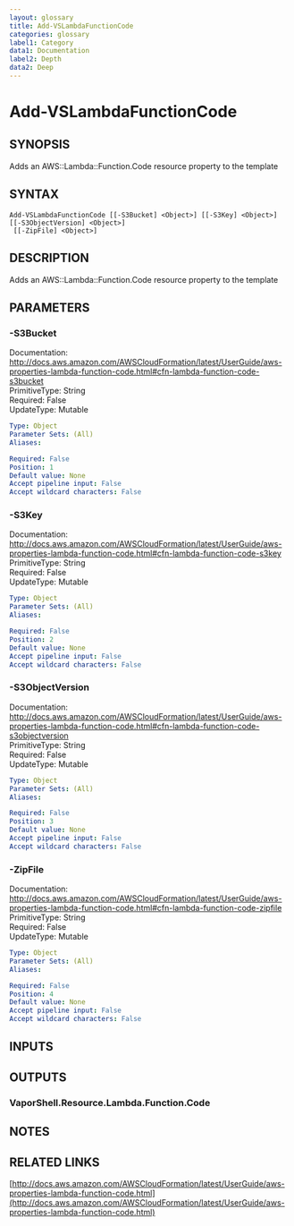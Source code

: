 ```yaml
---
layout: glossary
title: Add-VSLambdaFunctionCode
categories: glossary
label1: Category
data1: Documentation
label2: Depth
data2: Deep
---
```


# Add-VSLambdaFunctionCode

## SYNOPSIS
Adds an AWS::Lambda::Function.Code resource property to the template

## SYNTAX

```
Add-VSLambdaFunctionCode [[-S3Bucket] <Object>] [[-S3Key] <Object>] [[-S3ObjectVersion] <Object>]
 [[-ZipFile] <Object>]
```

## DESCRIPTION
Adds an AWS::Lambda::Function.Code resource property to the template

## PARAMETERS

### -S3Bucket
Documentation: http://docs.aws.amazon.com/AWSCloudFormation/latest/UserGuide/aws-properties-lambda-function-code.html#cfn-lambda-function-code-s3bucket    
PrimitiveType: String    
Required: False    
UpdateType: Mutable

```yaml
Type: Object
Parameter Sets: (All)
Aliases: 

Required: False
Position: 1
Default value: None
Accept pipeline input: False
Accept wildcard characters: False
```

### -S3Key
Documentation: http://docs.aws.amazon.com/AWSCloudFormation/latest/UserGuide/aws-properties-lambda-function-code.html#cfn-lambda-function-code-s3key    
PrimitiveType: String    
Required: False    
UpdateType: Mutable

```yaml
Type: Object
Parameter Sets: (All)
Aliases: 

Required: False
Position: 2
Default value: None
Accept pipeline input: False
Accept wildcard characters: False
```

### -S3ObjectVersion
Documentation: http://docs.aws.amazon.com/AWSCloudFormation/latest/UserGuide/aws-properties-lambda-function-code.html#cfn-lambda-function-code-s3objectversion    
PrimitiveType: String    
Required: False    
UpdateType: Mutable

```yaml
Type: Object
Parameter Sets: (All)
Aliases: 

Required: False
Position: 3
Default value: None
Accept pipeline input: False
Accept wildcard characters: False
```

### -ZipFile
Documentation: http://docs.aws.amazon.com/AWSCloudFormation/latest/UserGuide/aws-properties-lambda-function-code.html#cfn-lambda-function-code-zipfile    
PrimitiveType: String    
Required: False    
UpdateType: Mutable

```yaml
Type: Object
Parameter Sets: (All)
Aliases: 

Required: False
Position: 4
Default value: None
Accept pipeline input: False
Accept wildcard characters: False
```

## INPUTS

## OUTPUTS

### VaporShell.Resource.Lambda.Function.Code

## NOTES

## RELATED LINKS

[http://docs.aws.amazon.com/AWSCloudFormation/latest/UserGuide/aws-properties-lambda-function-code.html](http://docs.aws.amazon.com/AWSCloudFormation/latest/UserGuide/aws-properties-lambda-function-code.html)

